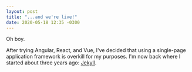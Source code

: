 ```yaml
---
layout: post
title: "...and we're live!"
date: 2020-05-18 12:35 -0300
---
```

Oh boy.

After trying Angular, React, and Vue, I've decided that using a single-page
application framework is overkill for my purposes. I'm now back where I
started about three years ago: [Jekyll](https://jekyllrb.com/).
